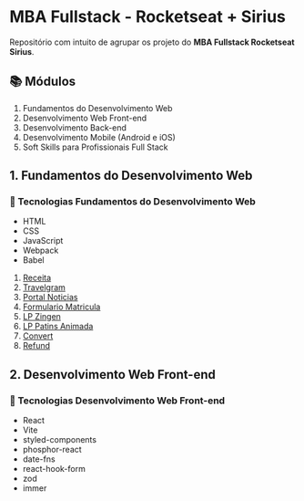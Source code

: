 # MBA Fullstack - Rocketseat + Sirius

Repositório com intuito de agrupar os projeto do **MBA Fullstack Rocketseat Sirius**.

## 📚 Módulos

1. Fundamentos do Desenvolvimento Web
2. Desenvolvimento Web Front-end
3. Desenvolvimento Back-end
4. Desenvolvimento Mobile (Android e iOS)
5. Soft Skills para Profissionais Full Stack

## 1. Fundamentos do Desenvolvimento Web

### 🚀 Tecnologias Fundamentos do Desenvolvimento Web

- HTML
- CSS
- JavaScript
- Webpack
- Babel

1. [Receita](https://alexandreakao.github.io/mba-rocketseat-sirius-full-stack/1%20-%20Fundamentos%20do%20Desenvolvimento%20WEB/01%20-%20receita/)
2. [Travelgram](https://alexandreakao.github.io/mba-rocketseat-sirius-full-stack/1%20-%20Fundamentos%20do%20Desenvolvimento%20WEB/02%20-%20travelgram/)
3. [Portal Noticias](https://alexandreakao.github.io/mba-rocketseat-sirius-full-stack/1%20-%20Fundamentos%20do%20Desenvolvimento%20WEB/03%20-%20portal-noticias/)
4. [Formulario Matricula](https://alexandreakao.github.io/mba-rocketseat-sirius-full-stack/1%20-%20Fundamentos%20do%20Desenvolvimento%20WEB/04%20-%20formulario-matricula/)
5. [LP Zingen](https://alexandreakao.github.io/mba-rocketseat-sirius-full-stack/1%20-%20Fundamentos%20do%20Desenvolvimento%20WEB/05%20-%20lp-zingen/)
6. [LP Patins Animada](https://alexandreakao.github.io/mba-rocketseat-sirius-full-stack/1%20-%20Fundamentos%20do%20Desenvolvimento%20WEB/06%20-%20lp-patins-animada/)
7. [Convert](https://alexandreakao.github.io/mba-rocketseat-sirius-full-stack/1%20-%20Fundamentos%20do%20Desenvolvimento%20WEB/07%20-%20convert/)
8. [Refund](https://alexandreakao.github.io/mba-rocketseat-sirius-full-stack/1%20-%20Fundamentos%20do%20Desenvolvimento%20WEB/08%20-%20refund/)

## 2. Desenvolvimento Web Front-end

### 🚀 Tecnologias Desenvolvimento Web Front-end

- React
- Vite
- styled-components
- phosphor-react
- date-fns
- react-hook-form
- zod
- immer
